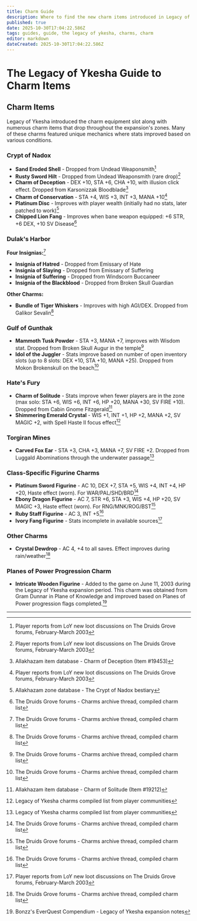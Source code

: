 ```yaml
---
title: Charm Guide
description: Where to find the new charm items introduced in Legacy of Ykesha
published: true
date: 2025-10-30T17:04:22.586Z
tags: guides, guide, the legacy of ykesha, charms, charm
editor: markdown
dateCreated: 2025-10-30T17:04:22.586Z
---
```


# The Legacy of Ykesha Guide to Charm Items
## Charm Items

Legacy of Ykesha introduced the charm equipment slot along with numerous charm items that drop throughout the expansion's zones. Many of these charms featured unique mechanics where stats improved based on various conditions.

### Crypt of Nadox
- **Sand Eroded Shell** - Dropped from Undead Weaponsmith[^1]
- **Rusty Sword Hilt** - Dropped from Undead Weaponsmith (rare drop)[^1]
- **Charm of Deception** - DEX +10, STA +6, CHA +10, with illusion click effect. Dropped from Karsonizzak Bloodblade[^2]
- **Charm of Conservation** - STA +4, WIS +3, INT +3, MANA +10[^1]
- **Platinum Disc** - Improves with player wealth (initially had no stats, later patched to work)[^3]
- **Chipped Lion Fang** - Improves when bane weapon equipped: +6 STR, +6 DEX, +10 SV Disease[^4]

### Dulak's Harbor
**Four Insignias:**[^4]
- **Insignia of Hatred** - Dropped from Emissary of Hate
- **Insignia of Slaying** - Dropped from Emissary of Suffering
- **Insignia of Suffering** - Dropped from Windscorn Buccaneer
- **Insignia of the Blackblood** - Dropped from Broken Skull Guardian

**Other Charms:**
- **Bundle of Tiger Whiskers** - Improves with high AGI/DEX. Dropped from Galikor Sevalin[^4]

### Gulf of Gunthak
- **Mammoth Tusk Powder** - STA +3, MANA +7, improves with Wisdom stat. Dropped from Broken Skull Augur in the temple[^4]
- **Idol of the Juggler** - Stats improve based on number of open inventory slots (up to 8 slots: DEX +10, STA +10, MANA +25). Dropped from Mokon Brokenskull on the beach[^4]

### Hate's Fury
- **Charm of Solitude** - Stats improve when fewer players are in the zone (max solo: STA +6, WIS +6, INT +6, HP +20, MANA +30, SV FIRE +10). Dropped from Cabin Gnome Fitzgerald[^5]
- **Shimmering Emerald Crystal** - WIS +1, INT +1, HP +2, MANA +2, SV MAGIC +2, with Spell Haste II focus effect[^6]

### Torgiran Mines
- **Carved Fox Ear** - STA +3, CHA +3, MANA +7, SV FIRE +2. Dropped from Luggald Abominations through the underwater passage[^6]

### Class-Specific Figurine Charms
- **Platinum Sword Figurine** - AC 10, DEX +7, STA +5, WIS +4, INT +4, HP +20, Haste effect (worn). For WAR/PAL/SHD/BRD[^4]
- **Ebony Dragon Figurine** - AC 7, STR +6, STA +3, WIS +4, HP +20, SV MAGIC +3, Haste effect (worn). For RNG/MNK/ROG/BST[^4]
- **Ruby Staff Figurine** - AC 3, INT +5[^4]
- **Ivory Fang Figurine** - Stats incomplete in available sources[^1]

### Other Charms
- **Crystal Dewdrop** - AC 4, +4 to all saves. Effect improves during rain/weather[^4]

### Planes of Power Progression Charm
- **Intricate Wooden Figurine** - Added to the game on June 11, 2003 during the Legacy of Ykesha expansion period. This charm was obtained from Gram Dunnar in Plane of Knowledge and improved based on Planes of Power progression flags completed.[^7]

---

[^1]: Player reports from LoY new loot discussions on The Druids Grove forums, February-March 2003
[^2]: Allakhazam item database - Charm of Deception (Item #19453)
[^3]: Allakhazam zone database - The Crypt of Nadox bestiary
[^4]: The Druids Grove forums - Charms archive thread, compiled charm list
[^5]: Allakhazam item database - Charm of Solitude (Item #19212)
[^6]: Legacy of Ykesha charms compiled list from player communities
[^7]: Bonzz's EverQuest Compendium - Legacy of Ykesha expansion notes